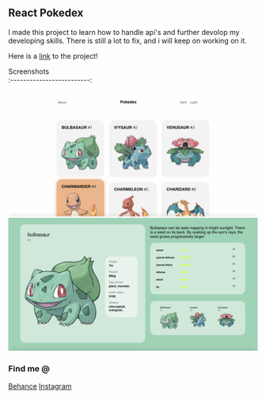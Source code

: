 
## React Pokedex

I made this project to learn how to handle api's and further devolop my developing skills. There is still a lot to fix, and i will keep on working on it.

Here is a [link](https://pokedex-f895a.firebaseapp.com) to the project!

Screenshots               
:-------------------------:
![](https://github.com/Abdirahim-A/Pokedex/blob/master/images/poke2.png?raw=true)
![](https://github.com/Abdirahim-A/Pokedex/blob/master/images/poke1.png?raw=true)


### Find me @
[Behance](https://www.behance.net/abdigb510)
[Instagram](https://www.instagram.com/last_abdi/)
